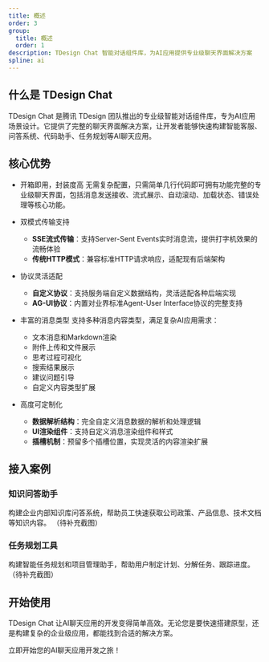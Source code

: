 ```yaml
---
title: 概述
order: 3
group:
  title: 概述
  order: 1
description: TDesign Chat 智能对话组件库，为AI应用提供专业级聊天界面解决方案
spline: ai
---
```


## 什么是 TDesign Chat

TDesign Chat 是腾讯 TDesign 团队推出的专业级智能对话组件库，专为AI应用场景设计。它提供了完整的聊天界面解决方案，让开发者能够快速构建智能客服、问答系统、代码助手、任务规划等AI聊天应用。

## 核心优势

- 开箱即用，封装度高
无需复杂配置，只需简单几行代码即可拥有功能完整的专业级聊天界面，包括消息发送接收、流式展示、自动滚动、加载状态、错误处理等核心功能。

- 双模式传输支持
  - **SSE流式传输**：支持Server-Sent Events实时消息流，提供打字机效果的流畅体验
  - **传统HTTP模式**：兼容标准HTTP请求响应，适配现有后端架构

- 协议灵活适配
  - **自定义协议**：支持服务端自定义数据结构，灵活适配各种后端实现
  - **AG-UI协议**：内置对业界标准Agent-User Interface协议的完整支持

- 丰富的消息类型
支持多种消息内容类型，满足复杂AI应用需求：
  - 文本消息和Markdown渲染
  - 附件上传和文件展示
  - 思考过程可视化
  - 搜索结果展示
  - 建议问题引导
  - 自定义内容类型扩展

- 高度可定制化
  - **数据解析结构**：完全自定义消息数据的解析和处理逻辑
  - **UI渲染组件**：支持自定义消息渲染组件和样式
  - **插槽机制**：预留多个插槽位置，实现灵活的内容渲染扩展

## 接入案例

### 知识问答助手

构建企业内部知识库问答系统，帮助员工快速获取公司政策、产品信息、技术文档等知识内容。
（待补充截图）

### 任务规划工具

构建智能任务规划和项目管理助手，帮助用户制定计划、分解任务、跟踪进度。
（待补充截图）


## 开始使用

TDesign Chat 让AI聊天应用的开发变得简单高效。无论您是要快速搭建原型，还是构建复杂的企业级应用，都能找到合适的解决方案。

立即开始您的AI聊天应用开发之旅！